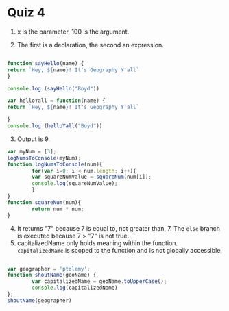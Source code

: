 # Quiz 4

1. x is the parameter, 100 is the argument.
        
2. The first is a declaration, the second an expression.
```javascript

function sayHello(name) {
return `Hey, ${name}! It's Geography Y'all`
}

console.log (sayHello("Boyd"))

var helloYall = function(name) {
return `Hey, ${name}! It's Geography Y'all`

}
console.log (helloYall("Boyd"))
```
3. Output is 9.
```javascript
var myNum = [3];
logNumsToConsole(myNum);
function logNumsToConsole(num){
        for(var i=0; i < num.length; i++){
        var squareNumValue = squareNum(num[i]);
        console.log(squareNumValue);
        }
}
function squareNum(num){
        return num * num;
}
```
4. It returns "7" because 7 is equal to, not greater than, 7.  The `else` branch is executed because 7 > "7" is not true.
5. capitalizedName only holds meaning within the function. `capitalizedName` is scoped to the function and is not globally accessible.
```javascript

var geographer = 'ptolemy';
function shoutName(geoName) {
        var capitalizedName = geoName.toUpperCase();
        console.log(capitalizedName)
};
shoutName(geographer)

```